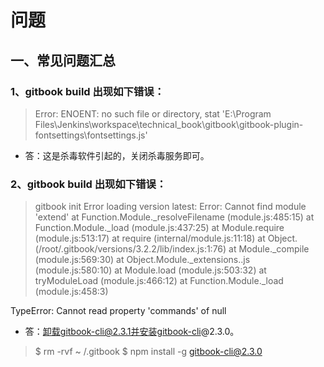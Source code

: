 # 问题

## 一、常见问题汇总

### 1、gitbook build 出现如下错误：

> Error: ENOENT: no such file or directory, stat 'E:\Program Files\Jenkins\workspace\technical\_book\gitbook\gitbook-plugin-fontsettings\fontsettings.js'

* 答：这是杀毒软件引起的，关闭杀毒服务即可。

### 2、gitbook build 出现如下错误：

> gitbook init
>Error loading version latest: Error: Cannot find module 'extend'
    at Function.Module._resolveFilename (module.js:485:15)
    at Function.Module._load (module.js:437:25)
    at Module.require (module.js:513:17)
    at require (internal/module.js:11:18)
    at Object.<anonymous> (/root/.gitbook/versions/3.2.2/lib/index.js:1:76)
    at Module._compile (module.js:569:30)
    at Object.Module._extensions..js (module.js:580:10)
    at Module.load (module.js:503:32)
    at tryModuleLoad (module.js:466:12)
    at Function.Module._load (module.js:458:3)

TypeError: Cannot read property 'commands' of null

* 答：卸载gitbook-cli@2.3.1并安装gitbook-cli@2.3.0。
>$ rm -rvf ~ /.gitbook
>$ npm install -g gitbook-cli@2.3.0